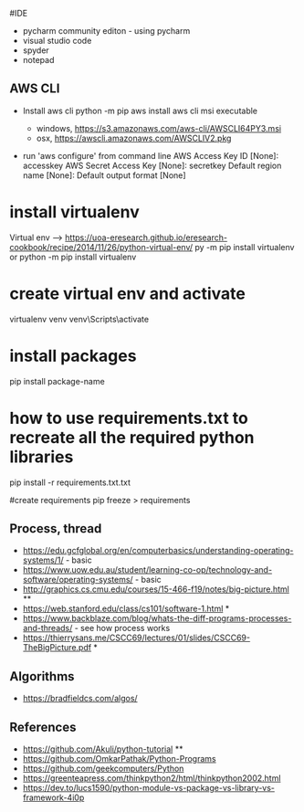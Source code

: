 #IDE
- pycharm community editon - using pycharm
- visual studio code
- spyder
- notepad

AWS CLI
------------------
- Install aws cli
  python -m pip aws
  install aws cli msi executable
  - windows, https://s3.amazonaws.com/aws-cli/AWSCLI64PY3.msi
  - osx, https://awscli.amazonaws.com/AWSCLIV2.pkg  
    

- run  'aws configure' from command line
AWS Access Key ID [None]: accesskey
AWS Secret Access Key [None]: secretkey
Default region name [None]: 
Default output format [None]


# install virtualenv
Virtual env --> https://uoa-eresearch.github.io/eresearch-cookbook/recipe/2014/11/26/python-virtual-env/
py -m pip install virtualenv
or
python -m pip install virtualenv

# create virtual env and activate
virtualenv venv
venv\Scripts\activate

# install packages
pip install package-name
# how to use requirements.txt to recreate all the required python libraries
pip install -r requirements.txt.txt

#create requirements
pip freeze > requirements

Process, thread
-----------------------
- https://edu.gcfglobal.org/en/computerbasics/understanding-operating-systems/1/ - basic
- https://www.uow.edu.au/student/learning-co-op/technology-and-software/operating-systems/ - basic
- http://graphics.cs.cmu.edu/courses/15-466-f19/notes/big-picture.html **
- https://web.stanford.edu/class/cs101/software-1.html *
- https://www.backblaze.com/blog/whats-the-diff-programs-processes-and-threads/ - see how process works
- https://thierrysans.me/CSCC69/lectures/01/slides/CSCC69-TheBigPicture.pdf *


Algorithms
---------------
- https://bradfieldcs.com/algos/

References
----------------------
- https://github.com/Akuli/python-tutorial **
- https://github.com/OmkarPathak/Python-Programs
- https://github.com/geekcomputers/Python
- https://greenteapress.com/thinkpython2/html/thinkpython2002.html
- https://dev.to/lucs1590/python-module-vs-package-vs-library-vs-framework-4i0p
